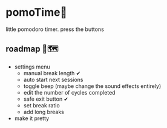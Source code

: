 # pomoTime🍅
 little pomodoro timer. press the buttons


## roadmap 🚗🗺
- settings menu 
    - manual break length ✔
    - auto start next sessions
    - toggle beep (maybe change the sound effects entirely)
    - edit the number of cycles completed
    - safe exit button ✔
    - set break ratio
    - add long breaks
- make it pretty